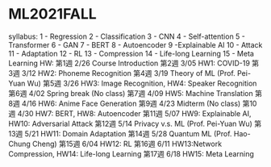 # ML2021FALL
syllabus:
1 - Regression
2 - Classification
3 - CNN
4 - Self-attention
5 - Transformer
6 - GAN
7 - BERT
8 - Autoencoder
9 -Explainable AI
10 - Attack
11 - Adaptation
12 - RL
13 - Compression
14 - Life-long Learning
15 - Meta Learning
HW:
第1週	2/26	Course Introduction
第2週	3/05	HW1: COVID-19
第3週	3/12	HW2: Phoneme Recognition
第4週	3/19	Theory of ML (Prof. Pei-Yuan Wu)
第5週	3/26	HW3: Image Recognition, HW4: Speaker Recognition
第6週	4/02	Spring break (No class) 
第7週	4/09	HW5: Machine Translation
第8週	4/16	HW6: Anime Face Generation
第9週	4/23	Midterm (No class)
第10週	4/30	HW7: BERT, HW8: Autoencoder
第11週	5/07	HW9: Explainable AI, HW10: Adversarial Attack
第12週	5/14	Privacy v.s. ML (Prof. Pei-Yuan Wu)
第13週	5/21	HW11: Domain Adaptation
第14週	5/28	Quantum ML (Prof. Hao-Chung Cheng)
第15週	6/04	HW12: RL
第16週	6/11	HW13:Network Compression, HW14: Life-long Learning
第17週	6/18	HW15: Meta Learning
